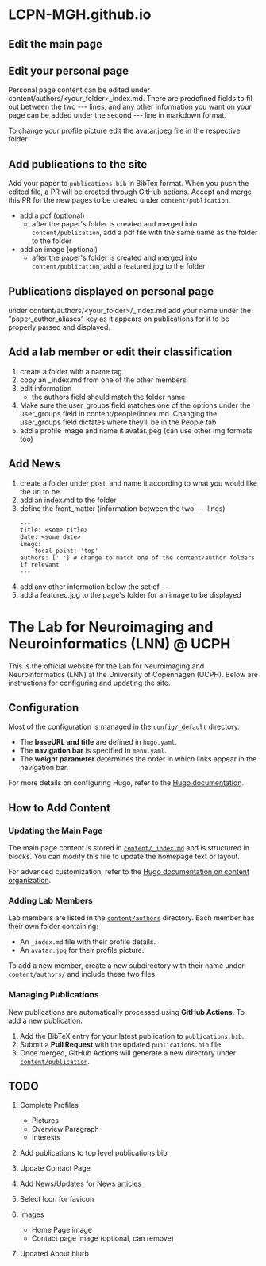 # LCPN-MGH.github.io

## Edit the main page


## Edit your personal page

Personal page content can be edited under content/authors/\<your_folder\>_index.md. There are predefined fields to fill out between the two --- lines, and any other information you want on your page can be added under the second --- line in markdown format.

To change your profile picture edit the avatar.jpeg file in the respective folder

## Add publications to the site

Add your paper to `publications.bib` in BibTex format. When you push the edited file, a PR will be created through GitHub actions. Accept and merge this PR for the new pages to be created under `content/publication`. 

- add a pdf (optional)
    - after the paper's folder is created and merged into `content/publication`, add a pdf file with the same name as the folder to the folder
- add an image (optional)
    - after the paper's folder is created and merged into `content/publication`, add a featured.jpg to the folder 

## Publications displayed on personal page

under content/authors/\<your_folder\>/_index.md add your name under the "paper_author_aliases" key as it appears on publications for it to be properly parsed and displayed. 

## Add a lab member or edit their classification

1. create a folder with a name tag
2. copy an _index.md from one of the other members
3. edit information
    - the authors field should match the folder name
4. Make sure the user_groups field matches one of the options under the user_groups field in content/people/index.md. Changing the user_groups field dictates where they'll be in the People tab
5. add a profile image and name it avatar.jpeg (can use other img formats too)

## Add News 

1. create a folder under post, and name it according to what you would like the url to be
2. add an index.md to the folder
3. define the front_matter (information between the two --- lines)
    ```
    ---
    title: <some title>
    date: <some date>
    image:
        focal_point: 'top'
    authors: [' '] # change to match one of the content/author folders if relevant
    ---
4. add any other information below the set of ---
5. add a featured.jpg to the page's folder for an image to be displayed

# The Lab for Neuroimaging and Neuroinformatics (LNN) @ UCPH

This is the official website for the Lab for Neuroimaging and Neuroinformatics (LNN) at the University of Copenhagen (UCPH). Below are instructions for configuring and updating the site.

## Configuration

Most of the configuration is managed in the [`config/_default`](config/_default) directory.

- The **baseURL and title** are defined in `hugo.yaml`.
- The **navigation bar** is specified in `menu.yaml`.
- The **weight parameter** determines the order in which links appear in the navigation bar.

For more details on configuring Hugo, refer to the [Hugo documentation](https://gohugo.io/documentation/).

## How to Add Content

### Updating the Main Page
The main page content is stored in [`content/_index.md`](content/_index.md) and is structured in blocks. You can modify this file to update the homepage text or layout.

For advanced customization, refer to the [Hugo documentation on content organization](https://gohugo.io/content-management/organization/).

### Adding Lab Members
Lab members are listed in the [`content/authors`](content/authors) directory. Each member has their own folder containing:
- An `_index.md` file with their profile details.
- An `avatar.jpg` for their profile picture.

To add a new member, create a new subdirectory with their name under `content/authors/` and include these two files.

### Managing Publications
New publications are automatically processed using **GitHub Actions**. To add a new publication:
1. Add the BibTeX entry for your latest publication to `publications.bib`.
2. Submit a **Pull Request** with the updated `publications.bib` file.
3. Once merged, GitHub Actions will generate a new directory under [`content/publication`](content/publication).

## TODO

1. Complete Profiles
    - Pictures
    - Overview Paragraph
    - Interests

2. Add publications to top level publications.bib

3. Update Contact Page

4. Add News/Updates for News articles

5. Select Icon for favicon

6. Images
    - Home Page image
    - Contact page image (optional, can remove)

7. Updated About blurb